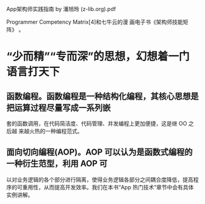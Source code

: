 App架构师实践指南 by 潘旭玲 (z-lib.org).pdf

Programmer Competency Matrix[4]和七牛云的漫
画电子书《架构师技能矩阵》 。

# “少而精”“专而深”的思想，幻想着一门语言打天下

## 函数编程。函数编程是一种结构化编程，其核心思想是把运算过程尽量写成一系列嵌
套的函数调用，在代码简洁度、代码管理、并发编程上更加便捷，这是继 OO 之后越
来越火热的一种编程范式。
##  面向切向编程(AOP)。AOP 可以认为是函数式编程的一种衍生范型，利用 AOP 可
以对业务逻辑的各个部分进行隔离，使得业务逻辑各部分之间耦合度降低，提高程 序的可重用性，从而提高开发效率。我们在本书“App 热门技术”章节中会有具体 实例讲解。
